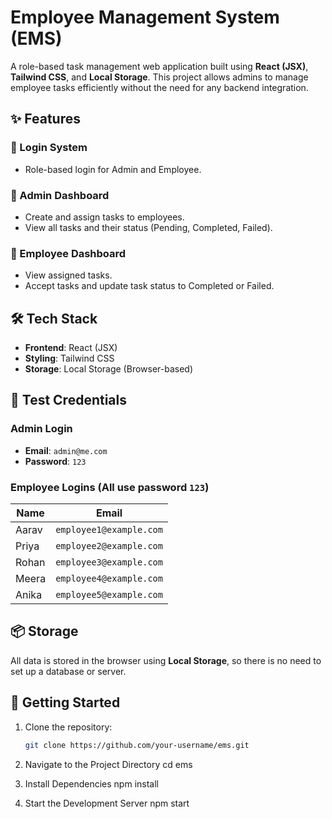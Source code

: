 # Employee Management System (EMS)

A role-based task management web application built using **React (JSX)**, **Tailwind CSS**, and **Local Storage**. This project allows admins to manage employee tasks efficiently without the need for any backend integration.

## ✨ Features

### 🔐 Login System
- Role-based login for Admin and Employee.

### 👤 Admin Dashboard
- Create and assign tasks to employees.
- View all tasks and their status (Pending, Completed, Failed).

### 👥 Employee Dashboard
- View assigned tasks.
- Accept tasks and update task status to Completed or Failed.

## 🛠️ Tech Stack
- **Frontend**: React (JSX)
- **Styling**: Tailwind CSS
- **Storage**: Local Storage (Browser-based)

## 🧪 Test Credentials

### Admin Login
- **Email**: `admin@me.com`
- **Password**: `123`

### Employee Logins (All use password `123`)
| Name   | Email                   |
|--------|-------------------------|
| Aarav  | `employee1@example.com` |
| Priya  | `employee2@example.com` |
| Rohan  | `employee3@example.com` |
| Meera  | `employee4@example.com` |
| Anika  | `employee5@example.com` |

## 📦 Storage
All data is stored in the browser using **Local Storage**, so there is no need to set up a database or server.

## 🚀 Getting Started

1. Clone the repository:
   ```bash
   git clone https://github.com/your-username/ems.git
   
2. Navigate to the Project Directory
   cd ems

3. Install Dependencies
   npm install

4. Start the Development Server
   npm start
